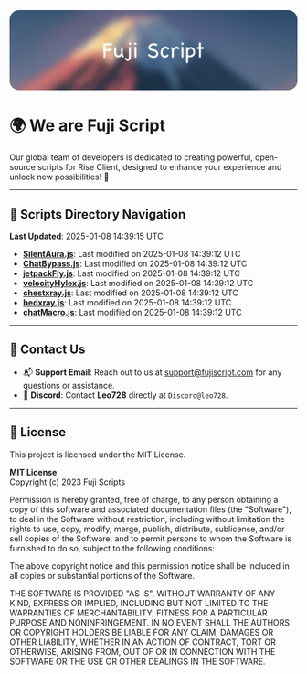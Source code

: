 ![Banner](.github/b.webp)

# 🌍 **We are Fuji Script**

Our global team of developers is dedicated to creating powerful, open-source scripts for Rise Client, designed to enhance your experience and unlock new possibilities! 🌟

---
<!-- SCRIPTS_NAVIGATION_START -->
## 📂 **Scripts Directory Navigation**

**Last Updated**: 2025-01-08 14:39:15 UTC

- **[SilentAura.js](scripts/SilentAura.js)**: Last modified on 2025-01-08 14:39:12 UTC
- **[ChatBypass.js](scripts/ChatBypass.js)**: Last modified on 2025-01-08 14:39:12 UTC
- **[jetpackFly.js](scripts/jetpackFly.js)**: Last modified on 2025-01-08 14:39:12 UTC
- **[velocityHylex.js](scripts/velocityHylex.js)**: Last modified on 2025-01-08 14:39:12 UTC
- **[chestxray.js](scripts/chestxray.js)**: Last modified on 2025-01-08 14:39:12 UTC
- **[bedxray.js](scripts/bedxray.js)**: Last modified on 2025-01-08 14:39:12 UTC
- **[chatMacro.js](scripts/chatMacro.js)**: Last modified on 2025-01-08 14:39:12 UTC

<!-- SCRIPTS_NAVIGATION_END -->

---

## 💬 **Contact Us**  
- 📬 **Support Email**: Reach out to us at [support@fujiscript.com](mailto:support@fujiscript.com) for any questions or assistance.  
- 💬 **Discord**: Contact **Leo728** directly at `Discord@leo728`.

---

## 📜 **License**

This project is licensed under the MIT License.  

**MIT License**  
Copyright (c) 2023 Fuji Scripts  

Permission is hereby granted, free of charge, to any person obtaining a copy of this software and associated documentation files (the "Software"), to deal in the Software without restriction, including without limitation the rights to use, copy, modify, merge, publish, distribute, sublicense, and/or sell copies of the Software, and to permit persons to whom the Software is furnished to do so, subject to the following conditions:  

The above copyright notice and this permission notice shall be included in all copies or substantial portions of the Software.  

THE SOFTWARE IS PROVIDED "AS IS", WITHOUT WARRANTY OF ANY KIND, EXPRESS OR IMPLIED, INCLUDING BUT NOT LIMITED TO THE WARRANTIES OF MERCHANTABILITY, FITNESS FOR A PARTICULAR PURPOSE AND NONINFRINGEMENT. IN NO EVENT SHALL THE AUTHORS OR COPYRIGHT HOLDERS BE LIABLE FOR ANY CLAIM, DAMAGES OR OTHER LIABILITY, WHETHER IN AN ACTION OF CONTRACT, TORT OR OTHERWISE, ARISING FROM, OUT OF OR IN CONNECTION WITH THE SOFTWARE OR THE USE OR OTHER DEALINGS IN THE SOFTWARE.  
